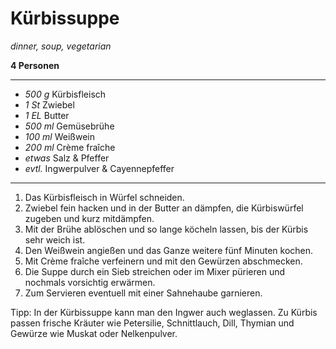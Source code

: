 # Kürbissuppe

*dinner, soup, vegetarian*

**4 Personen**

---

- *500 g* Kürbisfleisch
- *1 St* Zwiebel
- *1 EL* Butter
- *500 ml* Gemüsebrühe
- *100 ml* Weißwein
- *200 ml* Crème fraîche
- *etwas* Salz & Pfeffer
- *evtl.* Ingwerpulver & Cayennepfeffer

---

1. Das Kürbisfleisch in Würfel schneiden. 
2. Zwiebel fein hacken und in der Butter an dämpfen, die Kürbiswürfel zugeben und kurz mitdämpfen. 
3. Mit der Brühe ablöschen und so lange köcheln lassen, bis der Kürbis sehr weich ist. 
4. Den Weißwein angießen und das Ganze weitere fünf Minuten kochen. 
5. Mit Crème fraîche verfeinern und mit den Gewürzen abschmecken. 
6. Die Suppe durch ein Sieb streichen oder im Mixer pürieren und nochmals vorsichtig erwärmen. 
7. Zum Servieren eventuell mit einer Sahnehaube garnieren.

Tipp: In der Kürbissuppe kann man den Ingwer auch weglassen. Zu Kürbis passen frische Kräuter wie Petersilie, Schnittlauch, Dill, Thymian und Gewürze wie Muskat oder Nelkenpulver.
